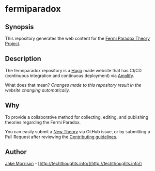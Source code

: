 # fermiparadox

## Synopsis

This repository generates the web content for the [Fermi Paradox Theory Project](https://fermiparadox.info).

## Description

The fermiparadox repository is a [Hugo](https://gohugo.io/) made website that has CI/CD (continuous integration and continuous deployment) via [Amplify](https://aws.amazon.com/amplify/console/).

What does that mean?
*Changes made to this repository result in the website changing automatically.*

## Why

To provide a collaborative method for collecting, editing, and publishing theories regarding the Fermi Paradox.

You can easily submit a [New Theory](https://github.com/techthoughts2/fermiparadox/issues/new?assignees=&labels=new+theory&template=new-fermi-paradox-theory.md&title=New+Fermi+Paradox+Theory) via GitHub issue, or by submitting a Pull Request after reviewing the [Contributing guidelines](https://github.com/techthoughts2/fermiparadox/blob/master/.github/CONTRIBUTING.md).

## Author

[Jake Morrison](https://twitter.com/JakeMorrison) - [http://techthoughts.info/](http://techthoughts.info/)
